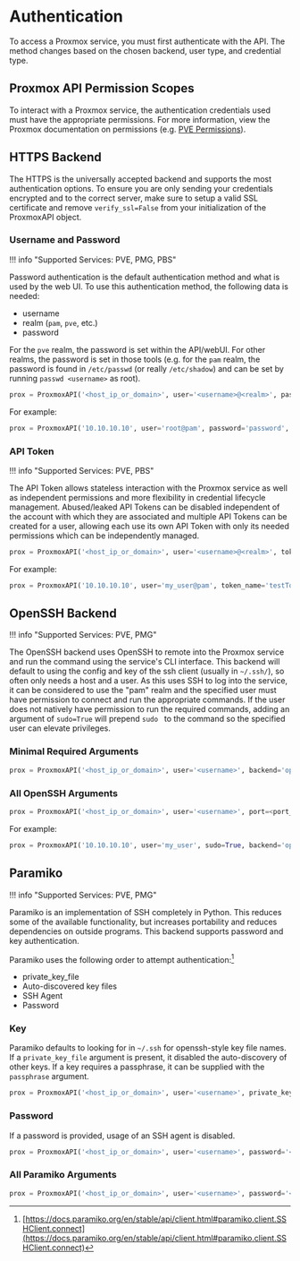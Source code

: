 # Authentication

To access a Proxmox service, you must first authenticate with the API. The method changes based on the chosen backend, user type, and credential type.

## Proxmox API Permission Scopes

To interact with a Proxmox service, the authentication credentials used must have the appropriate permissions.
For more information, view the Proxmox documentation on permissions (e.g. [PVE Permissions](https://pve.proxmox.com/wiki/User_Management#pveum_permission_management)).

## HTTPS Backend

The HTTPS is the universally accepted backend and supports the most authentication options. To ensure you are only sending your credentials encrypted and to the correct server, make sure to setup a valid SSL certificate and remove `verify_ssl=False` from your initialization of the ProxmoxAPI object.

### Username and Password

!!! info "Supported Services: PVE, PMG, PBS"

Password authentication is the default authentication method and what is used by the web UI. To use this authentication method, the following data is needed:

* username
* realm (`pam`, `pve`, etc.)
* password

For the `pve` realm, the password is set within the API/webUI. For other realms, the password is set in those tools (e.g. for the `pam` realm, the password is found in `/etc/passwd` (or really `/etc/shadow`) and can be set by running `passwd <username>` as root).

```python
prox = ProxmoxAPI('<host_ip_or_domain>', user='<username>@<realm>', password='<password>', otp='<otp_code>', service='<proxmox_service>', verify_ssl=<True|False>, timeout=<timeout_in_seconds>)
```

For example:

```python
prox = ProxmoxAPI('10.10.10.10', user='root@pam', password='password', verify_ssl=False)

```

### API Token

!!! info "Supported Services: PVE, PBS"

The API Token allows stateless interaction with the Proxmox service as well as independent permissions and more flexibility in credential lifecycle management. Abused/leaked API Tokens can be disabled independent of the account with which they are associated and multiple API Tokens can be created for a user, allowing each use its own API Token with only its needed permissions which can be independently managed.

```python
prox = ProxmoxAPI('<host_ip_or_domain>', user='<username>@<realm>', token_name='<token_name>', token_value='<token_value>', service='<proxmox_service>', verify_ssl=<True|False>, timeout=<timeout_in_seconds>)
```

For example:

```python
prox = ProxmoxAPI('10.10.10.10', user='my_user@pam', token_name='testToken', token_value='41c97f11-b8c6-47db-9886-7fa841e64b6e', verify_ssl=False)
```

## OpenSSH Backend

!!! info "Supported Services: PVE, PMG"

The OpenSSH backend uses OpenSSH to remote into the Proxmox service and run the command using the service's CLI interface. This backend will default to using the config and key of the ssh client (usually in `~/.ssh/`), so often only needs a host and a user. As this uses SSH to log into the service, it can be considered to use the "pam" realm and the specified user must have permission to connect and run the appropriate commands. If the user does not natively have permission to run the required commands, adding an argument of `sudo=True` will prepend `sudo ` to the command so the specified user can elevate privileges.

### Minimal Required Arguments

```python
prox = ProxmoxAPI('<host_ip_or_domain>', user='<username>', backend='openssh')
```

### All OpenSSH Arguments

```python
prox = ProxmoxAPI('<host_ip_or_domain>', user='<username>', port=<port_number>, sudo=<True|False>, forward_ssh_agent=<True|False>, config_file='<path_to_config_file>', identity_file='<path_to_identity_file>', timeout=<timeout_in_seconds>, backend='openssh')
```

For example:

```python
prox = ProxmoxAPI('10.10.10.10', user='my_user', sudo=True, backend='openssh')
```

## Paramiko

!!! info "Supported Services: PVE, PMG"

Paramiko is an implementation of SSH completely in Python. This reduces some of the available functionality, but increases portability and reduces dependencies on outside programs.
This backend supports password and key authentication.

Paramiko uses the following order to attempt authentication:[^1]

* private_key_file
* Auto-discovered key files
* SSH Agent
* Password

### Key

Paramiko defaults to looking for in `~/.ssh` for openssh-style key file names. If a `private_key_file` argument is present, it disabled the auto-discovery of other keys. If a key requires a passphrase, it can be supplied with the `passphrase` argument.

```python
prox = ProxmoxAPI('<host_ip_or_domain>', user='<username>', private_key_file='<path_to_file>', passphrase='<passphrase>', backend='ssh_paramiko')
```

### Password

If a password is provided, usage of an SSH agent is disabled.

```python
prox = ProxmoxAPI('<host_ip_or_domain>', user='<username>', password='<password>', backend='ssh_paramiko')
```

### All Paramiko Arguments

```python
prox = ProxmoxAPI('<host_ip_or_domain>', user='<username>', password='<password>', port=<port>, private_key_file='<path_to_file>', passphrase='<passphrase>', timeout=<timeout_in_seconds>, sudo=<True|False>, backend='ssh_paramiko')
```

[^1]: [https://docs.paramiko.org/en/stable/api/client.html#paramiko.client.SSHClient.connect](https://docs.paramiko.org/en/stable/api/client.html#paramiko.client.SSHClient.connect)
